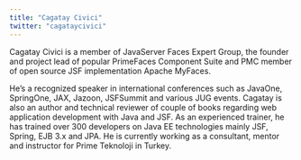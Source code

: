 ```yaml
---
title: "Cagatay Civici"
twitter: "cagataycivici"
---
```


Cagatay Civici is a member of JavaServer Faces Expert Group, the founder
and project lead of popular PrimeFaces Component Suite and PMC member of
open source JSF implementation Apache MyFaces.

He’s a recognized speaker in international conferences such as JavaOne,
SpringOne, JAX, Jazoon, JSFSummit and various JUG events. Cagatay is
also an author and technical reviewer of couple of books regarding web
application development with Java and JSF. As an experienced trainer, he
has trained over 300 developers on Java EE technologies mainly JSF,
Spring, EJB 3.x and JPA. He is currently working as a consultant, mentor
and instructor for Prime Teknoloji in Turkey.
